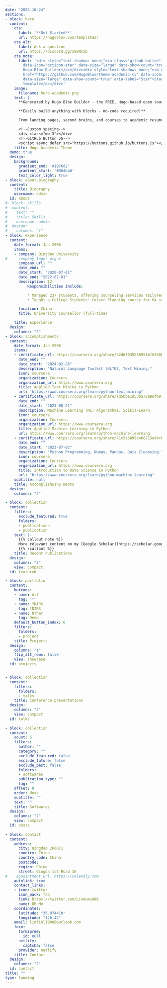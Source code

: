 ```yaml
---
date: "2022-10-24"
sections:
- block: hero
  content:
    cta:
      label: '**Get Started**'
      url: https://hugoblox.com/templates/
    cta_alt:
      label: Ask a question
      url: https://discord.gg/z8wNYzb
    cta_note:
      label: '<div style="text-shadow: none;"><a class="github-button" href="https://github.com/HugoBlox/hugo-blox-builder"
        data-icon="octicon-star" data-size="large" data-show-count="true" aria-label="Star">Star
        Hugo Blox Builder</a></div><div style="text-shadow: none;"><a class="github-button"
        href="https://github.com/HugoBlox/theme-academic-cv" data-icon="octicon-star"
        data-size="large" data-show-count="true" aria-label="Star">Star the Academic
        template</a></div>'
    image:
      filename: hero-academic.png
    text: |-
      **Generated by Hugo Blox Builder - the FREE, Hugo-based open source website builder trusted by 500,000+ sites.**

      **Easily build anything with blocks - no-code required!**

      From landing pages, second brains, and courses to academic resumés, conferences, and tech blogs.

      <!--Custom spacing-->
      <div class="mb-3"></div>
      <!--GitHub Button JS-->
      <script async defer src="https://buttons.github.io/buttons.js"></script>
    title: Hugo Academic Theme
  demo: true
  design:
    background:
      gradient_end: '#1976d2'
      gradient_start: '#004ba0'
      text_color_light: true
- block: about.biography
  content:
    title: Biography
    username: admin
  id: about
#- block: skills
#  content:
#    text: ""
#    title: Skills
#    username: admin
#  design:
#    columns: "1"
- block: experience
  content:
    date_format: Jan 2006
    items:
    - company: Qingdao University
#     company_logo: org-x
      company_url: ""
      date_end: ""
      date_start: "2020-07-01"
      date_end: "2022-07-01"
      description: |2-
          Responsibilities include:

          * Managed 237 students, offering counseling services tailored to their needs.
          * Taught a College Students' Career Planning course for 64 students.

      location: China
      title: University Counsellor (full-time)

    title: Experience
  design:
    columns: "2"
- block: accomplishments
  content:
    date_format: Jan 2006
    items:
    - certificate_url: https://coursera.org/share/b2d6f939858991bf6938b254ba15cfe3
      date_end: ""
      date_start: "2024-02-26"
      description: "Natural Language Toolkit (NLTK), Text Mining."
      icon: coursera
      organization: Coursera
      organization_url: https://www.coursera.org
      title: Applied Text Mining in Python
      url: "https://www.coursera.org/learn/python-text-mining"
    - certificate_url: https://coursera.org/share/ad5bbe1d53ba72a8efb9722060010140
      date_end: ""
      date_start: "2023-08-21"
      description: Machine Learning (ML) Algorithms, Scikit-Learn.
      icon: coursera
      organization: Coursera
      organization_url: https://www.coursera.org
      title: Applied Machine Learning in Python
      url: https://www.coursera.org/learn/python-machine-learning
    - certificate_url: https://coursera.org/share/71c5a5896c468215a84c65f7b30b4c88
      date_end: ""
      date_start: "2023-07-02"
      description: "Python Programming, Numpy, Pandas, Data Cleansing."
      icon: coursera
      organization: Coursera
      organization_url: https://www.coursera.org
      title: Introduction to Data Science in Python
      url: "https://www.coursera.org/learn/python-machine-learning"
    subtitle: null
    title: Accomplish&shy;ments
  design:
    columns: "2"

- block: collection
  content:
    filters:
      exclude_featured: true
      folders:
      - publicationn
      - publication
    text: |-
      {{% callout note %}}
      More relevant content on my [Google Scholar](https://scholar.google.com.sg/citations?user=HpadQUIAAAAJ&hl=zh-CN) or [ResearchGate](https://www.researchgate.net/profile/Linlin-Li-26/research).
      {{% /callout %}}
    title: Recent Publications
  design:
    columns: "2"
    view: compact
  id: featured 

- block: portfolio
  content:
    buttons:
    - name: All
      tag: '*'
    - name: fNIRS
      tag: fNIRS
    - name: Other
      tag: Demo
    default_button_index: 0
    filters:
      folders:
      - project
    title: Projects
  design:
    columns: "1"
    flip_alt_rows: false
    view: showcase
  id: projects


- block: collection
  content:
    filters:
      folders:
      - talks
    title: Conference presentations
  design:
    columns: "2"
    view: compact
  id: talks
  
- block: collection
  content:
    count: 5
    filters:
      author: ""
      category: ""
      exclude_featured: false
      exclude_future: false
      exclude_past: false
      folders:
      - softwares
      publication_type: ""
      tag: ""
    offset: 0
    order: desc
    subtitle: ""
    text: ""
    title: Softwares
  design:
    columns: "2"
    view: compact
  id: posts
  
- block: contact
  content:
    address:
      city: Qingdao 266071
      country: China
      country_code: China
      postcode: 
      region: China
      street: Qingda 1st Road 16
#    appointment_url: https://calendly.com
    autolink: true
    contact_links:
    - icon: twitter
      icon_pack: fab
      link: https://twitter.com/Linmumu908
      name: DM Me
    coordinates:
      latitude: "36.074410"
      longitude: "120.42"
    email: linlinli908@outlook.com
    form:
      formspree:
        id: null
      netlify:
        captcha: false
      provider: netlify
    title: Contact
  design:
    columns: "2"
  id: contact
title: ""
type: landing
---
```

